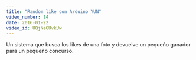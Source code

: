 ```yaml
---
title: "Random like con Arduino YUN"
video_number: 14
date: 2016-01-22
video_id: UQjNaGUvkUw
---
```


Un sistema que busca los likes de una foto y devuelve un pequeño ganador para un pequeño concurso.
